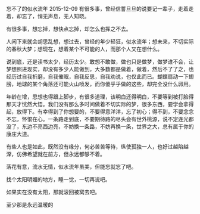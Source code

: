 忘不了的似水流年
2015-12-09
有很多事，曾经信誓旦旦的说要记一辈子，走着走着，却忘了，悄无声息，无人知晓。

有很多事，想忘掉，想快点忘掉，却怎么也挥之不去。

人闲下来就会胡思乱想，想过去，曾经的年少轻狂，似水流年；想未来，不切实际的春秋大梦；想现在，想着某个不可能的人，而那个人又在想什么。

说到底，还是读书太少，经历太少。敢想不敢做，做也只是做梦，做梦谁不会，让梦想照进现实，却没有多少人能做到，大多数都是做着，做着，然后不了了之，也经历过自我折磨，自我催眠，自我反思，自我劝说，也仅此而已。蝴蝶扇动一下翅膀，地球的某个角落还可能火山喷发，而你傻乎乎做的这些，却完全没什么卵用。

年龄在增，思想也得跟上脚步，有很多道理，该明白还得明白，不要等到被打脸得那天才恍然大悟。我们没有那么多时间做着不切实际的梦，很多东西，要学会拿得起，放得下。有幸得到了你想要的，不要得意洋洋，忘了初心；得不到，不要念念不忘，怀恨在心。一条路走到底，不要期待路的尽头会有世外桃源，说不定连光都没了，东边不亮西边亮，不妨换一条路，不妨再换一条，世界之大，总有属于你的康庄大道。

有些人也是如此，既然没有缘分，何必苦苦等待，纵使孤独一人，也好过越陷越深，仿佛希望就在前方，但永远都够不着。

落花有意，流水无情，似水流年虽美，但能忘就忘了吧。

找个太阳明媚的地方，睡一觉，一切再说吧。

如果实在没有太阳，那就滚回被窝去吧。

至少那是永远温暖的